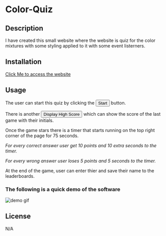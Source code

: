 # Color-Quiz

## Description

I have created this small website where the website is quiz for the color mixtures with some styling applied to it with some event listerners.

## Installation
<a href ="https://vinitp2.github.io/Color_quiz/" target="_blank"> Click Me to access the website </a>


## Usage

The user can start this quiz by clicking the <button> Start </button> button.

There is another <button> Display High Score </button> which can show the score of the last game with their initials.

Once the game stars there is a timer that starts running on the top right corner of the page for 75 seconds.
<p>
<I>For every correct answer user get 10 points and 10 extra seconds to the timer.</I>
</p>
<p>
<I>For every wrong answer user loses 5 points and 5 seconds to the timer.</I>
</p>

At the end of the game, user can enter thier and save their name to the leaderboards.

<h3>The following is a quick demo of the software</h3>


![demo gif](https://github.com/vinitp2/Color_quiz/assets/73760964/d196fef8-c360-44d5-a7d9-4c9383c8e7e5)

## License
N/A
